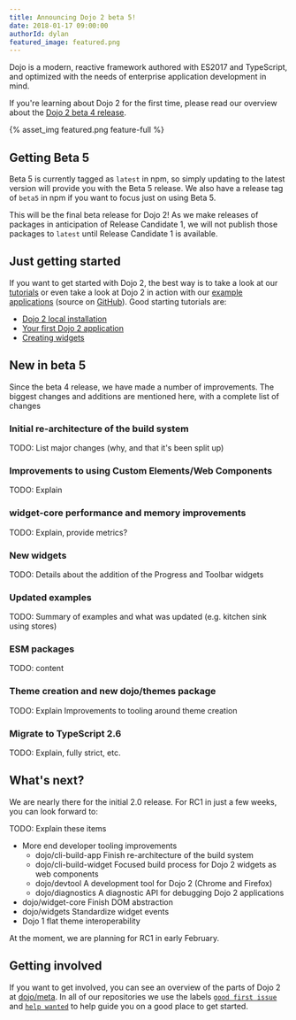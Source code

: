 ```yaml
---
title: Announcing Dojo 2 beta 5!
date: 2018-01-17 09:00:00
authorId: dylan
featured_image: featured.png
---
```


Dojo is a modern, reactive framework authored with ES2017 and TypeScript, and optimized with the needs of enterprise application development in mind.

If you're learning about Dojo 2 for the first time, please read our overview about the [Dojo 2 beta 4 release](https://dojo.io/blog/2017/12/04/Announcing-Dojo-2-beta-4/).

{% asset_img featured.png feature-full %}

<!-- more -->

## Getting Beta 5

Beta 5 is currently tagged as `latest` in npm, so simply updating to the latest version will provide you with the Beta 5 release.  We also have a release tag of `beta5` in npm if you want to focus just on using Beta 5.

This will be the final beta release for Dojo 2! As we make releases of packages in anticipation of Release Candidate 1, we will not publish those packages to `latest` until Release Candidate 1 is available.

## Just getting started

If you want to get started with Dojo 2, the best way is to take a look at our [tutorials](/tutorials/) or even take a look at Dojo 2 in action with our [example applications](https://dojo.github.io/examples/) (source on [GitHub](https://github.com/dojo/examples)).  Good starting tutorials are:

* [Dojo 2 local installation](/tutorials/000_local_installation/)
* [Your first Dojo 2 application](/tutorials/001_static_content/)
* [Creating widgets](/tutorials/003_creating_widgets/)

## New in beta 5

Since the beta 4 release, we have made a number of improvements. The biggest changes and additions are mentioned here, with a complete list of changes

### Initial re-architecture of the build system

TODO: List major changes (why, and that it's been split up)

### Improvements to using Custom Elements/Web Components

TODO: Explain

### widget-core performance and memory improvements

TODO: Explain, provide metrics?

### New widgets

TODO: Details about the addition of the Progress and Toolbar widgets

### Updated examples

TODO: Summary of examples and what was updated (e.g. kitchen sink using stores)

### ESM packages

TODO: content

### Theme creation and new dojo/themes package

TODO: Explain  Improvements to tooling around theme creation

### Migrate to TypeScript 2.6

TODO: Explain, fully strict, etc.

## What's next?

We are nearly there for the initial 2.0 release. For RC1 in just a few weeks, you can look forward to:

TODO: Explain these items

*  More end developer tooling improvements
	* dojo/cli-build-app Finish re-architecture of the build system
	* dojo/cli-build-widget Focused build process for Dojo 2 widgets as web components
	* dojo/devtool A development tool for Dojo 2 (Chrome and Firefox)
	* dojo/diagnostics A diagnostic API for debugging Dojo 2 applications
* dojo/widget-core Finish DOM abstraction
* dojo/widgets Standardize widget events
* Dojo 1 flat theme interoperability

At the moment, we are planning for RC1 in early February.

## Getting involved

If you want to get involved, you can see an overview of the parts of Dojo 2 at [dojo/meta](https://github.com/dojo/meta).  In all of our repositories we use the labels [`good first issue`](https://github.com/dojo/meta/issues?q=is%3Aopen+is%3Aissue+label%3A%22good+first+issue%22) and [`help wanted`](https://github.com/dojo/meta/issues?q=is%3Aopen+is%3Aissue+label%3A%22help+wanted%22) to help guide you on a good place to get started.
